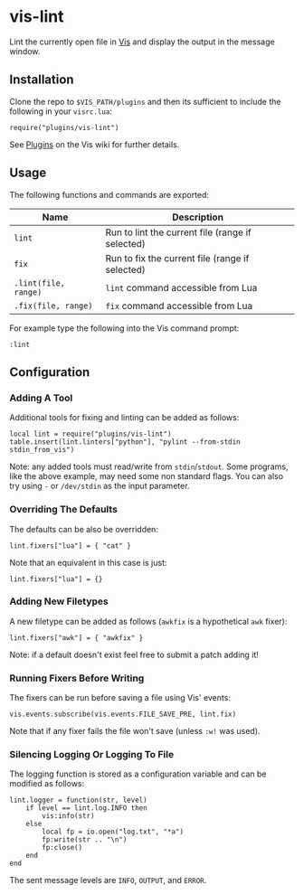 # vis-lint

Lint the currently open file in [Vis](https://github.com/martanne/vis)
and display the output in the message window.

## Installation

Clone the repo to `$VIS_PATH/plugins` and then its sufficient to include
the following in your `visrc.lua`:

	require("plugins/vis-lint")

See [Plugins](https://github.com/martanne/vis/wiki/Plugins) on the Vis
wiki for further details.

## Usage

The following functions and commands are exported:

| Name                 | Description                                      |
|----------------------|--------------------------------------------------|
| `lint`               | Run to lint the current file (range if selected) |
| `fix`                | Run to fix the current file (range if selected)  |
| `.lint(file, range)` | `lint` command accessible from Lua               |
| `.fix(file, range)`  | `fix` command accessible from Lua                |

For example type the following into the Vis command prompt:

	:lint

## Configuration

### Adding A Tool

Additional tools for fixing and linting can be added as follows:

	local lint = require("plugins/vis-lint")
	table.insert(lint.linters["python"], "pylint --from-stdin stdin_from_vis")

Note: any added tools must read/write from `stdin`/`stdout`. Some
programs, like the above example, may need some non standard flags. You
can also try using `-` or `/dev/stdin` as the input parameter.

### Overriding The Defaults

The defaults can be also be overridden:

	lint.fixers["lua"] = { "cat" }

Note that an equivalent in this case is just:

	lint.fixers["lua"] = {}

### Adding New Filetypes

A new filetype can be added as follows (`awkfix` is a hypothetical
`awk` fixer):

	lint.fixers["awk"] = { "awkfix" }

Note: if a default doesn't exist feel free to submit a patch adding it!

### Running Fixers Before Writing

The fixers can be run before saving a file using Vis' events:

	vis.events.subscribe(vis.events.FILE_SAVE_PRE, lint.fix)

Note that if any fixer fails the file won't save (unless `:w!` was used).

### Silencing Logging Or Logging To File

The logging function is stored as a configuration variable and can be
modified as follows:

	lint.logger = function(str, level)
		if level == lint.log.INFO then
			vis:info(str)
		else
			local fp = io.open("log.txt", "*a")
			fp:write(str .. "\n")
			fp:close()
		end
	end

The sent message levels are `INFO`, `OUTPUT`, and `ERROR`.
